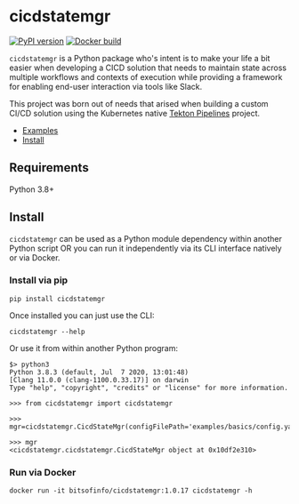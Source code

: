 # cicdstatemgr

[![PyPI version](https://badge.fury.io/py/cicdstatemgr.svg)](https://badge.fury.io/py/cicdstatemgr) [![Docker build](https://img.shields.io/docker/automated/bitsofinfo/cicdstatemgr)](https://hub.docker.com/repository/docker/bitsofinfo/cicdstatemgr)


`cicdstatemgr` is a Python package who's intent is to make your life a bit easier when developing a CICD solution that needs to maintain state across multiple workflows and contexts of execution while providing a framework for enabling end-user interaction via tools like Slack.

This project was born out of needs that arised when building a custom CI/CD solution using the Kubernetes native [Tekton Pipelines](https://github.com/tektoncd/pipeline) project.

* [Examples](examples/) 
* [Install](#install)


## Requirements

Python 3.8+

## Install

`cicdstatemgr` can be used as a Python module dependency within another Python script OR you can run it independently via its CLI interface natively or via Docker.

### Install via pip

```
pip install cicdstatemgr 
```

Once installed you can just use the CLI:
```
cicdstatemgr --help
```

Or use it from within another Python program:
```
$> python3
Python 3.8.3 (default, Jul  7 2020, 13:01:48) 
[Clang 11.0.0 (clang-1100.0.33.17)] on darwin
Type "help", "copyright", "credits" or "license" for more information.

>>> from cicdstatemgr import cicdstatemgr

>>> mgr=cicdstatemgr.CicdStateMgr(configFilePath='examples/basics/config.yaml',secretsFilePath='examples/basics/secrets.yaml')

>>> mgr
<cicdstatemgr.cicdstatemgr.CicdStateMgr object at 0x10df2e310>
```

### Run via Docker

```
docker run -it bitsofinfo/cicdstatemgr:1.0.17 cicdstatemgr -h
```



